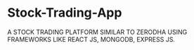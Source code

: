 # Stock-Trading-App
A STOCK TRADING PLATFORM SIMILAR TO ZERODHA USING FRAMEWORKS LIKE REACT JS, MONGODB, EXPRESS JS.
